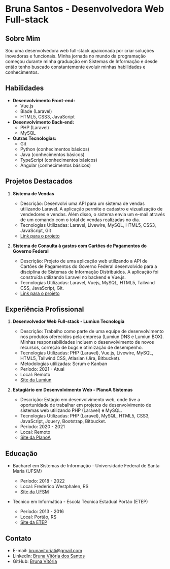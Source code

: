 # Bruna Santos - Desenvolvedora Web Full-stack

## Sobre Mim
Sou uma desenvolvedora web full-stack apaixonada por criar soluções inovadoras e funcionais. Minha jornada no mundo da programação começou durante minha graduação em Sistemas de Informação e desde então tenho buscado constantemente evoluir minhas habilidades e conhecimentos.

## Habilidades
- **Desenvolvimento Front-end:**
  - Vue.js
  - Blade (Laravel)
  - HTML5, CSS3, JavaScript
- **Desenvolvimento Back-end:**
  - PHP (Laravel)
  - MySQL
- **Outras Tecnologias:**
  - Git
  - Python (conhecimentos básicos)
  - Java (conhecimentos básicos)
  - TypeScript (conhecimentos básicos)
  - Angular (conhecimentos básicos)

## Projetos Destacados
1. **Sistema de Vendas**
   - Descrição: Desenvolvi uma API para um sistema de vendas utilizando Laravel. A aplicação permite o cadastro e vizualização de vendedores e vendas. Além disso, o sistema envia um e-mail através de um comando com o total de vendas realizadas no dia.
   - Tecnologias Utilizadas: Laravel, Livewire, MySQL, HTML5, CSS3, JavaScript, Git
   - [Link para o projeto](https://github.com/brunavitoria/sistema-de-vendas)

2. **Sistema de Consulta à gastos com Cartões de Pagamentos do Governo Federal**
   - Descrição: Projeto de uma aplicação web utilizando a API de Cartões de Pagamentos do Governo Federal desenvolvido para a disciplina de Sistemas de Informação Distribuídos. A aplicação foi construída utilizando Laravel no backend e Vue.js.
   - Tecnologias Utilizadas: Laravel, Vuejs, MySQL, HTML5, Tailwind CSS, JavaScript, Git.
   - [Link para o projeto](https://github.com/brunavitoria/cartoesdepagamentos)

## Experiência Profissional
1. **Desenvolvedor Web Full-stack - Lumiun Tecnologia**
   - Descrição: Trabalho como parte de uma equipe de desenvolvimento nos produtos oferecidos pela empresa (Lumiun DNS e Lumiun BOX). Minhas responsabilidades incluem o desenvolvimento de novos recursos, correção de bugs e otimização de desempenho.
   - Tecnologias Utilizadas: PHP (Laravel), Vue.js, Livewire, MySQL, HTML5, Tailwind CSS, Atlasian (Jira, Bitbucket).
   - Metodologias utilizadas: Scrum e Kanban
   - Período: 2021 - Atual
   - Local: Remoto
   - [Site da Lumiun](https://www.lumiun.com)

2. **Estagiário em Desenvolvimento Web - PlanoA Sistemas**
    - Descrição: Estágio em desenvolvimento web, onde tive a oportunidade de trabalhar em projetos de desenvolvimento de sistemas web utilizando PHP (Laravel) e MySQL.
    - Tecnologias Utilizadas: PHP (Laravel), MySQL, HTML5, CSS3, JavaScript, Jquery, Bootstrap, Bitbucket.
    - Período: 2020 - 2021
    - Local: Remoto
    - [Site da PlanoA](http://www.planoasistemas.com.br)

## Educação
- Bacharel em Sistemas de Informação - Universidade Federal de Santa Maria (UFSM)
  - Período: 2018 - 2022
  - Local: Frederico Westphalen, RS
  - [Site da UFSM](https://www.ufsm.br/unidades-universitarias/frederico-westphalen)

- Técnico em Informática - Escola Técnica Estadual Portão (ETEP)
  - Período: 2013 - 2016
  - Local: Portão, RS
  - [Site da ETEP](https://www.etep.net.br/)

## Contato
- E-mail: brunavitoriati@gmail.com
- LinkedIn: [Bruna Vitória dos Santos](https://www.linkedin.com/in/brunavitoria/)
- GitHub: [Bruna Vitória](https://github.com/brunavitoria    )
